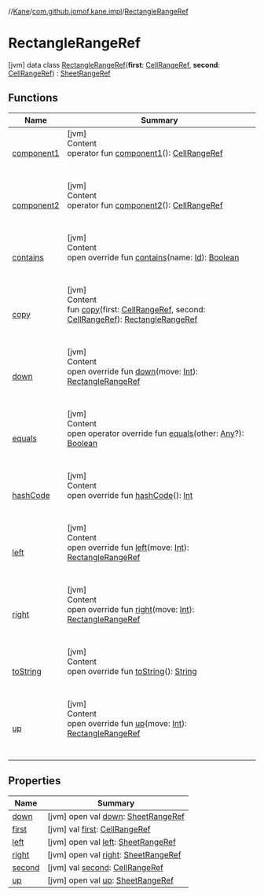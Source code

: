 //[Kane](../../index.md)/[com.github.jomof.kane.impl](../index.md)/[RectangleRangeRef](index.md)



# RectangleRangeRef  
 [jvm] data class [RectangleRangeRef](index.md)(**first**: [CellRangeRef](../-cell-range-ref/index.md), **second**: [CellRangeRef](../-cell-range-ref/index.md)) : [SheetRangeRef](../-sheet-range-ref/index.md)   


## Functions  
  
|  Name|  Summary| 
|---|---|
| <a name="com.github.jomof.kane.impl/RectangleRangeRef/component1/#/PointingToDeclaration/"></a>[component1](component1.md)| <a name="com.github.jomof.kane.impl/RectangleRangeRef/component1/#/PointingToDeclaration/"></a>[jvm]  <br>Content  <br>operator fun [component1](component1.md)(): [CellRangeRef](../-cell-range-ref/index.md)  <br><br><br>
| <a name="com.github.jomof.kane.impl/RectangleRangeRef/component2/#/PointingToDeclaration/"></a>[component2](component2.md)| <a name="com.github.jomof.kane.impl/RectangleRangeRef/component2/#/PointingToDeclaration/"></a>[jvm]  <br>Content  <br>operator fun [component2](component2.md)(): [CellRangeRef](../-cell-range-ref/index.md)  <br><br><br>
| <a name="com.github.jomof.kane.impl/RectangleRangeRef/contains/#kotlin.Any/PointingToDeclaration/"></a>[contains](contains.md)| <a name="com.github.jomof.kane.impl/RectangleRangeRef/contains/#kotlin.Any/PointingToDeclaration/"></a>[jvm]  <br>Content  <br>open override fun [contains](contains.md)(name: [Id](../index.md#%5Bcom.github.jomof.kane.impl%2FId%2F%2F%2FPointingToDeclaration%2F%5D%2FClasslikes%2F-499012456)): [Boolean](https://kotlinlang.org/api/latest/jvm/stdlib/kotlin/-boolean/index.html)  <br><br><br>
| <a name="com.github.jomof.kane.impl/RectangleRangeRef/copy/#com.github.jomof.kane.impl.CellRangeRef#com.github.jomof.kane.impl.CellRangeRef/PointingToDeclaration/"></a>[copy](copy.md)| <a name="com.github.jomof.kane.impl/RectangleRangeRef/copy/#com.github.jomof.kane.impl.CellRangeRef#com.github.jomof.kane.impl.CellRangeRef/PointingToDeclaration/"></a>[jvm]  <br>Content  <br>fun [copy](copy.md)(first: [CellRangeRef](../-cell-range-ref/index.md), second: [CellRangeRef](../-cell-range-ref/index.md)): [RectangleRangeRef](index.md)  <br><br><br>
| <a name="com.github.jomof.kane.impl/RectangleRangeRef/down/#kotlin.Int/PointingToDeclaration/"></a>[down](down.md)| <a name="com.github.jomof.kane.impl/RectangleRangeRef/down/#kotlin.Int/PointingToDeclaration/"></a>[jvm]  <br>Content  <br>open override fun [down](down.md)(move: [Int](https://kotlinlang.org/api/latest/jvm/stdlib/kotlin/-int/index.html)): [RectangleRangeRef](index.md)  <br><br><br>
| <a name="kotlin/Any/equals/#kotlin.Any?/PointingToDeclaration/"></a>[equals](../../com.github.jomof.kane.impl.visitor/-difference-visitor/index.md#%5Bkotlin%2FAny%2Fequals%2F%23kotlin.Any%3F%2FPointingToDeclaration%2F%5D%2FFunctions%2F-499012456)| <a name="kotlin/Any/equals/#kotlin.Any?/PointingToDeclaration/"></a>[jvm]  <br>Content  <br>open operator override fun [equals](../../com.github.jomof.kane.impl.visitor/-difference-visitor/index.md#%5Bkotlin%2FAny%2Fequals%2F%23kotlin.Any%3F%2FPointingToDeclaration%2F%5D%2FFunctions%2F-499012456)(other: [Any](https://kotlinlang.org/api/latest/jvm/stdlib/kotlin/-any/index.html)?): [Boolean](https://kotlinlang.org/api/latest/jvm/stdlib/kotlin/-boolean/index.html)  <br><br><br>
| <a name="kotlin/Any/hashCode/#/PointingToDeclaration/"></a>[hashCode](../../com.github.jomof.kane.impl.visitor/-difference-visitor/index.md#%5Bkotlin%2FAny%2FhashCode%2F%23%2FPointingToDeclaration%2F%5D%2FFunctions%2F-499012456)| <a name="kotlin/Any/hashCode/#/PointingToDeclaration/"></a>[jvm]  <br>Content  <br>open override fun [hashCode](../../com.github.jomof.kane.impl.visitor/-difference-visitor/index.md#%5Bkotlin%2FAny%2FhashCode%2F%23%2FPointingToDeclaration%2F%5D%2FFunctions%2F-499012456)(): [Int](https://kotlinlang.org/api/latest/jvm/stdlib/kotlin/-int/index.html)  <br><br><br>
| <a name="com.github.jomof.kane.impl/RectangleRangeRef/left/#kotlin.Int/PointingToDeclaration/"></a>[left](left.md)| <a name="com.github.jomof.kane.impl/RectangleRangeRef/left/#kotlin.Int/PointingToDeclaration/"></a>[jvm]  <br>Content  <br>open override fun [left](left.md)(move: [Int](https://kotlinlang.org/api/latest/jvm/stdlib/kotlin/-int/index.html)): [RectangleRangeRef](index.md)  <br><br><br>
| <a name="com.github.jomof.kane.impl/RectangleRangeRef/right/#kotlin.Int/PointingToDeclaration/"></a>[right](right.md)| <a name="com.github.jomof.kane.impl/RectangleRangeRef/right/#kotlin.Int/PointingToDeclaration/"></a>[jvm]  <br>Content  <br>open override fun [right](right.md)(move: [Int](https://kotlinlang.org/api/latest/jvm/stdlib/kotlin/-int/index.html)): [RectangleRangeRef](index.md)  <br><br><br>
| <a name="com.github.jomof.kane.impl/RectangleRangeRef/toString/#/PointingToDeclaration/"></a>[toString](to-string.md)| <a name="com.github.jomof.kane.impl/RectangleRangeRef/toString/#/PointingToDeclaration/"></a>[jvm]  <br>Content  <br>open override fun [toString](to-string.md)(): [String](https://kotlinlang.org/api/latest/jvm/stdlib/kotlin/-string/index.html)  <br><br><br>
| <a name="com.github.jomof.kane.impl/RectangleRangeRef/up/#kotlin.Int/PointingToDeclaration/"></a>[up](up.md)| <a name="com.github.jomof.kane.impl/RectangleRangeRef/up/#kotlin.Int/PointingToDeclaration/"></a>[jvm]  <br>Content  <br>open override fun [up](up.md)(move: [Int](https://kotlinlang.org/api/latest/jvm/stdlib/kotlin/-int/index.html)): [RectangleRangeRef](index.md)  <br><br><br>


## Properties  
  
|  Name|  Summary| 
|---|---|
| <a name="com.github.jomof.kane.impl/RectangleRangeRef/down/#/PointingToDeclaration/"></a>[down](index.md#%5Bcom.github.jomof.kane.impl%2FRectangleRangeRef%2Fdown%2F%23%2FPointingToDeclaration%2F%5D%2FProperties%2F-499012456)| <a name="com.github.jomof.kane.impl/RectangleRangeRef/down/#/PointingToDeclaration/"></a> [jvm] open val [down](index.md#%5Bcom.github.jomof.kane.impl%2FRectangleRangeRef%2Fdown%2F%23%2FPointingToDeclaration%2F%5D%2FProperties%2F-499012456): [SheetRangeRef](../-sheet-range-ref/index.md)   <br>
| <a name="com.github.jomof.kane.impl/RectangleRangeRef/first/#/PointingToDeclaration/"></a>[first](first.md)| <a name="com.github.jomof.kane.impl/RectangleRangeRef/first/#/PointingToDeclaration/"></a> [jvm] val [first](first.md): [CellRangeRef](../-cell-range-ref/index.md)   <br>
| <a name="com.github.jomof.kane.impl/RectangleRangeRef/left/#/PointingToDeclaration/"></a>[left](index.md#%5Bcom.github.jomof.kane.impl%2FRectangleRangeRef%2Fleft%2F%23%2FPointingToDeclaration%2F%5D%2FProperties%2F-499012456)| <a name="com.github.jomof.kane.impl/RectangleRangeRef/left/#/PointingToDeclaration/"></a> [jvm] open val [left](index.md#%5Bcom.github.jomof.kane.impl%2FRectangleRangeRef%2Fleft%2F%23%2FPointingToDeclaration%2F%5D%2FProperties%2F-499012456): [SheetRangeRef](../-sheet-range-ref/index.md)   <br>
| <a name="com.github.jomof.kane.impl/RectangleRangeRef/right/#/PointingToDeclaration/"></a>[right](index.md#%5Bcom.github.jomof.kane.impl%2FRectangleRangeRef%2Fright%2F%23%2FPointingToDeclaration%2F%5D%2FProperties%2F-499012456)| <a name="com.github.jomof.kane.impl/RectangleRangeRef/right/#/PointingToDeclaration/"></a> [jvm] open val [right](index.md#%5Bcom.github.jomof.kane.impl%2FRectangleRangeRef%2Fright%2F%23%2FPointingToDeclaration%2F%5D%2FProperties%2F-499012456): [SheetRangeRef](../-sheet-range-ref/index.md)   <br>
| <a name="com.github.jomof.kane.impl/RectangleRangeRef/second/#/PointingToDeclaration/"></a>[second](second.md)| <a name="com.github.jomof.kane.impl/RectangleRangeRef/second/#/PointingToDeclaration/"></a> [jvm] val [second](second.md): [CellRangeRef](../-cell-range-ref/index.md)   <br>
| <a name="com.github.jomof.kane.impl/RectangleRangeRef/up/#/PointingToDeclaration/"></a>[up](index.md#%5Bcom.github.jomof.kane.impl%2FRectangleRangeRef%2Fup%2F%23%2FPointingToDeclaration%2F%5D%2FProperties%2F-499012456)| <a name="com.github.jomof.kane.impl/RectangleRangeRef/up/#/PointingToDeclaration/"></a> [jvm] open val [up](index.md#%5Bcom.github.jomof.kane.impl%2FRectangleRangeRef%2Fup%2F%23%2FPointingToDeclaration%2F%5D%2FProperties%2F-499012456): [SheetRangeRef](../-sheet-range-ref/index.md)   <br>

